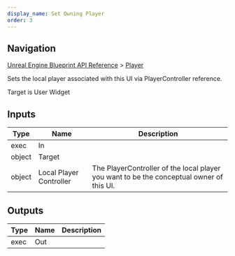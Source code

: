 ```yaml
---
display_name: Set Owning Player
order: 3
---
```

## Navigation

[Unreal Engine Blueprint API Reference](https://dev.epicgames.com/documentation/en-us/unreal-engine/BlueprintAPI) > [Player](https://dev.epicgames.com/documentation/en-us/unreal-engine/BlueprintAPI/Player)

Sets the local player associated with this UI via PlayerController reference.

Target is User Widget

## Inputs

| Type | Name | Description |
| --- | --- | --- |
| exec | In |  |
| object | Target |  |
| object | Local Player Controller | The PlayerController of the local player you want to be the conceptual owner of this UI. |

## Outputs

| Type | Name | Description |
| --- | --- | --- |
| exec | Out |  |
